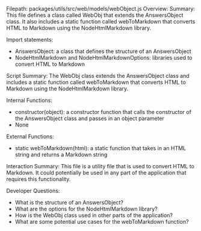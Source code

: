 Filepath: packages/utils/src/web/models/webObject.js
Overview: Summary:
This file defines a class called WebObj that extends the AnswersObject class. It also includes a static function called webToMarkdown that converts HTML to Markdown using the NodeHtmlMarkdown library.

Import statements:
- AnswersObject: a class that defines the structure of an AnswersObject
- NodeHtmlMarkdown and NodeHtmlMarkdownOptions: libraries used to convert HTML to Markdown

Script Summary:
The WebObj class extends the AnswersObject class and includes a static function called webToMarkdown that converts HTML to Markdown using the NodeHtmlMarkdown library.

Internal Functions:
- constructor(object): a constructor function that calls the constructor of the AnswersObject class and passes in an object parameter
- None

External Functions:
- static webToMarkdown(html): a static function that takes in an HTML string and returns a Markdown string

Interaction Summary:
This file is a utility file that is used to convert HTML to Markdown. It could potentially be used in any part of the application that requires this functionality.

Developer Questions:
- What is the structure of an AnswersObject?
- What are the options for the NodeHtmlMarkdown library?
- How is the WebObj class used in other parts of the application?
- What are some potential use cases for the webToMarkdown function?

